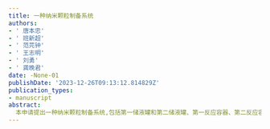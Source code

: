 ```yaml
---
title: 一种纳米颗粒制备系统
authors:
- ' 唐本忠'
- ' 班新超'
- ' 范芫钟'
- ' 王志明'
- ' 刘勇'
- ' 龚晚君'
date: -None-01
publishDate: '2023-12-26T09:13:12.814829Z'
publication_types:
- manuscript
abstract: 
  本申请提出一种纳米颗粒制备系统,包括第一储液罐和第二储液罐、第一反应容器、第二反应容器、第三反应容器,所述第一反应容器、所述第二反应容器外套设有超声波换能器,所述第三反应容器内设置有超声波探头；第三反应容器还设置有磁力搅拌装置,其中,第一反应容器的容积大于第二反应容器的容积；连通管组件,连通管组件连通储液罐组件、反应容器组件,以形成第一流路、第二流路、第三流路,其中,第一流路依次连通第一储液罐、第一反应容器、第三反应容器,第二流路依次连通第一储液罐、第二反应容器、第三反应容器；第三流路依次连通第二储液罐、第三反应容器。如此,本申请解决了纳米颗粒生产中精度难以控制和自动化生产的问题。
---
```

